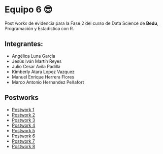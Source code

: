 # Equipo 6 😎

Post works de evidencia para la Fase 2 del curso de Data Science de **Bedu**, Programación y Estadística con R.

## Integrantes:
 - Angélica Luna García
 - Jesús Iván Martín Reyes
 - Julio Cesar Avila Padilla
 - Kimberly Atara Lopez Vazquez
 - Manuel Enrique Herrera Flores
 - Marco Antonio Hernandez Peñafort

## Postworks
- [Postwork 1](https://github.com/AvilaJulio/bedu-ds-equipo6/tree/main/Modulo%202/Postwork%201)
- [Postwork 2](https://github.com/AvilaJulio/bedu-ds-equipo6/tree/main/Modulo%202/Postwork%202)
- [Postwork 3](https://github.com/AvilaJulio/bedu-ds-equipo6/tree/main/Modulo%202/Postwork%203)
- [Postwork 4](https://github.com/AvilaJulio/bedu-ds-equipo6/tree/main/Modulo%202/Postwork%204)
- [Postwork 5](https://github.com/AvilaJulio/bedu-ds-equipo6/tree/main/Modulo%202/Postwork%205)
- [Postwork 6](https://github.com/AvilaJulio/bedu-ds-equipo6/tree/main/Modulo%202/Postwork%206)
- [Postwork 7](https://github.com/AvilaJulio/bedu-ds-equipo6/tree/main/Modulo%202/Postwork%207)
- [Postwork 8](https://github.com/AvilaJulio/bedu-ds-equipo6/tree/main/Modulo%202/Postwork%208)
